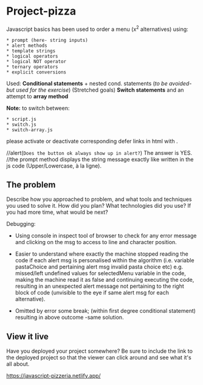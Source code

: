 # Project-pizza


Javascript basics has been used to order a menu (x<sup>2</sup> alternatives) using:
```
* prompt (here- string inputs)
* alert methods
* template strings
* logical operators
* logical NOT operator
* ternary operators
* explicit conversions
```

Used:
**Conditional statements** + nested cond. statements (_to be avoided- but used for the exercise_)
(Stretched goals) **Switch statements** and an attempt to **array method**

**Note:** to switch between:
```
* script.js
* switch.js
* switch-array.js 
```
please activate or deactivate corresponding defer links in html with <!--   -->.

//alert(`Does the button ok always show up in alert?`) The answer is YES.
//the prompt method displays the string message exactly like written in the js code (Upper/Lowercase, à la ligne).

## The problem

Describe how you approached to problem, and what tools and techniques you used to solve it. How did you plan? What technologies did you use? If you had more time, what would be next?

Debugging:

* Using console in inspect tool of browser to check for any error message and clicking on the msg to access to line and character position.
* Easier to understand where exactly the machine stopped reading the code if each alert msg is personalised within the algorithm 
(i.e. variable pastaChoice and pertaining alert msg invalid pasta choice etc)
e.g. missed/left undefined values for selectedMenu variable in the code, making the machine read it as false and continuing executing the code, resulting in an unexpected alert message not pertaining to the right block of code (unvisible to the eye if same alert msg for each alternative). 

* Omitted by error some break; (within first degree conditional statement) resulting in above outcome -same solution.

## View it live

Have you deployed your project somewhere? Be sure to include the link to the deployed project so that the viewer can click around and see what it's all about.

https://javascript-pizzeria.netlify.app/

